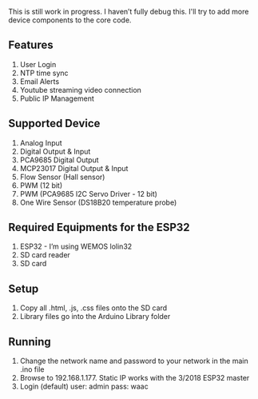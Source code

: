 This is still work in progress. I haven’t fully debug this. I'll try to add more device components to the core code.
<h2>Features</h2>
<ol>
<li>User Login</li>
<li>NTP time sync</li>
<li>Email Alerts</li>
<li>Youtube streaming video connection</li>
<li>Public IP Management</li>
</ol>

<h2>Supported Device</h2>
<ol>
<li>Analog Input</li>
<li>Digital Output & Input</li>
<li>PCA9685 Digital Output</li>
<li>MCP23017 Digital Output & Input</li>
<li>Flow Sensor (Hall sensor)</li>
<li>PWM (12 bit)</li>
<li>PWM (PCA9685 I2C Servo Driver - 12 bit)</li>
<li>One Wire Sensor (DS18B20 temperature probe)</li>
</ol>

<h2>Required Equipments for the ESP32</h2>
<ol>
<li>ESP32 - I’m using WEMOS lolin32</li>
<li>SD card reader</li>
<li>SD card</li>
</ol>

<h2>Setup</h2>
<ol>
<li>Copy all .html, .js, .css files onto the SD card</li>
<li>Library files go into the Arduino Library folder</li>
</ol>

<h2>Running</h2>
<ol>
<li>Change the network name and password to your network in the main .ino file</li>
<li>Browse to 192.168.1.177. Static IP works with the 3/2018 ESP32 master</li>
<li>Login (default) user: admin pass: waac</li>
</ol>
